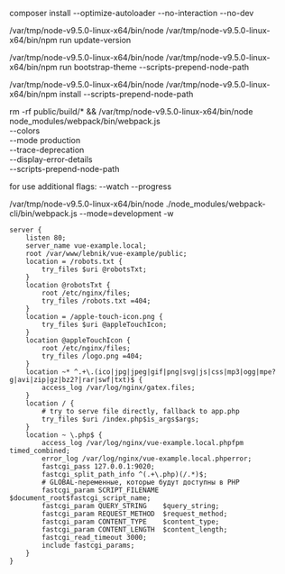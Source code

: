 composer install --optimize-autoloader --no-interaction --no-dev

/var/tmp/node-v9.5.0-linux-x64/bin/node /var/tmp/node-v9.5.0-linux-x64/bin/npm run update-version

/var/tmp/node-v9.5.0-linux-x64/bin/node /var/tmp/node-v9.5.0-linux-x64/bin/npm run bootstrap-theme --scripts-prepend-node-path

/var/tmp/node-v9.5.0-linux-x64/bin/node /var/tmp/node-v9.5.0-linux-x64/bin/npm install --scripts-prepend-node-path

rm -rf public/build/* && /var/tmp/node-v9.5.0-linux-x64/bin/node node_modules/webpack/bin/webpack.js \
     --colors \
     --mode production \
     --trace-deprecation \
     --display-error-details \
     --scripts-prepend-node-path

for  use additional flags: --watch --progress

/var/tmp/node-v9.5.0-linux-x64/bin/node ./node_modules/webpack-cli/bin/webpack.js --mode=development -w

```
server {
    listen 80;
    server_name vue-example.local;
    root /var/www/lebnik/vue-example/public;
    location = /robots.txt {
        try_files $uri @robotsTxt;
    }
    location @robotsTxt {
        root /etc/nginx/files;
        try_files /robots.txt =404;
    }
    location = /apple-touch-icon.png {
        try_files $uri @appleTouchIcon;
    }
    location @appleTouchIcon {
        root /etc/nginx/files;
        try_files /logo.png =404;
    }
    location ~* ^.+\.(ico|jpg|jpeg|gif|png|svg|js|css|mp3|ogg|mpe?g|avi|zip|gz|bz2?|rar|swf|txt)$ {
        access_log /var/log/nginx/gatex.files;
    }
    location / {
        # try to serve file directly, fallback to app.php
        try_files $uri /index.php$is_args$args;
    }
    location ~ \.php$ {
        access_log /var/log/nginx/vue-example.local.phpfpm timed_combined;
        error_log /var/log/nginx/vue-example.local.phperror;
        fastcgi_pass 127.0.0.1:9020;
        fastcgi_split_path_info ^(.+\.php)(/.*)$;
        # GLOBAL-переменные, которые будут доступны в PHP
        fastcgi_param SCRIPT_FILENAME $document_root$fastcgi_script_name;
        fastcgi_param QUERY_STRING    $query_string;
        fastcgi_param REQUEST_METHOD  $request_method;
        fastcgi_param CONTENT_TYPE    $content_type;
        fastcgi_param CONTENT_LENGTH  $content_length;
        fastcgi_read_timeout 3000;
        include fastcgi_params;
    }
}
```

